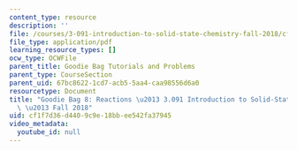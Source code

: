 ```yaml
---
content_type: resource
description: ''
file: /courses/3-091-introduction-to-solid-state-chemistry-fall-2018/cf1f7d36d4409c9e18bbee542fa37945_MIT3_091F18_GB8.pdf
file_type: application/pdf
learning_resource_types: []
ocw_type: OCWFile
parent_title: Goodie Bag Tutorials and Problems
parent_type: CourseSection
parent_uid: 67bc8622-1cd7-acb5-5aa4-caa98556d6a0
resourcetype: Document
title: "Goodie Bag 8: Reactions \u2013 3.091 Introduction to Solid-State Chemistry\
  \ \u2013 Fall 2018"
uid: cf1f7d36-d440-9c9e-18bb-ee542fa37945
video_metadata:
  youtube_id: null
---
```

